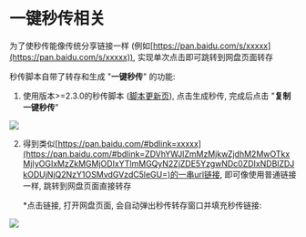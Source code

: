 # 一键秒传相关

为了使秒传能像传统分享链接一样 (例如[https://pan.baidu.com/s/xxxxx](https://pan.baidu.com/s/xxxxx)), 实现单次点击即可跳转到网盘页面转存

秒传脚本自带了转存和生成 "**一键秒传**" 的功能:

1. 使用版本>=2.3.0的秒传脚本 ([脚本更新页](https://greasyfork.org/zh-CN/scripts/424574)), 点击生成秒传, 完成后点击 "**复制一键秒传**"

![](https://pic.rmb.bdstatic.com/bjh/bc4ce0e00904a2481577adb4249ef5a9.png)

2. 得到类似[https://pan.baidu.com/#bdlink=xxxxx](https://pan.baidu.com/#bdlink=ZDVhYWJlZmMzMjkwZjdhM2MwOTkxMjIyOGIxMzZkMGMjODIxYTlmMGQyN2ZjZDE5YzgwNDc0ZDIxNDBlZDJkODUjNjQ2NzY1OSMvdGVzdC5leGU=)的一串url链接, 即可像使用普通链接一样, 跳转到网盘页面直接转存
   
   *点击链接, 打开网盘页面, 会自动弹出秒传转存窗口并填充秒传链接:

![](https://pic.rmb.bdstatic.com/bjh/d90372a4c6192aaf186d9b544d220251.png)
